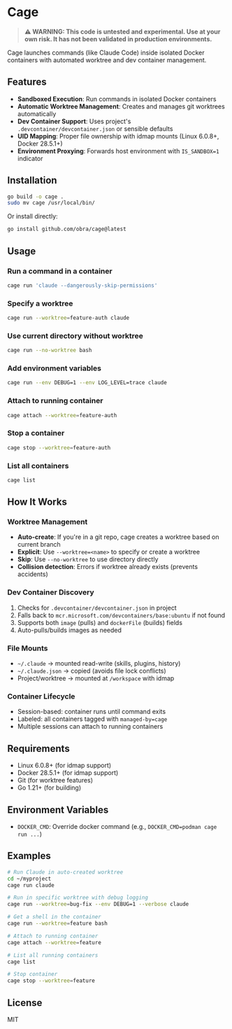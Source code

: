 # Cage

> **⚠️ WARNING: This code is untested and experimental. Use at your own risk. It has not been validated in production environments.**

Cage launches commands (like Claude Code) inside isolated Docker containers with automated worktree and dev container management.

## Features

- **Sandboxed Execution**: Run commands in isolated Docker containers
- **Automatic Worktree Management**: Creates and manages git worktrees automatically
- **Dev Container Support**: Uses project's `.devcontainer/devcontainer.json` or sensible defaults
- **UID Mapping**: Proper file ownership with idmap mounts (Linux 6.0.8+, Docker 28.5.1+)
- **Environment Proxying**: Forwards host environment with `IS_SANDBOX=1` indicator

## Installation

```bash
go build -o cage .
sudo mv cage /usr/local/bin/
```

Or install directly:

```bash
go install github.com/obra/cage@latest
```

## Usage

### Run a command in a container

```bash
cage run 'claude --dangerously-skip-permissions'
```

### Specify a worktree

```bash
cage run --worktree=feature-auth claude
```

### Use current directory without worktree

```bash
cage run --no-worktree bash
```

### Add environment variables

```bash
cage run --env DEBUG=1 --env LOG_LEVEL=trace claude
```

### Attach to running container

```bash
cage attach --worktree=feature-auth
```

### Stop a container

```bash
cage stop --worktree=feature-auth
```

### List all containers

```bash
cage list
```

## How It Works

### Worktree Management

- **Auto-create**: If you're in a git repo, cage creates a worktree based on current branch
- **Explicit**: Use `--worktree=<name>` to specify or create a worktree
- **Skip**: Use `--no-worktree` to use directory directly
- **Collision detection**: Errors if worktree already exists (prevents accidents)

### Dev Container Discovery

1. Checks for `.devcontainer/devcontainer.json` in project
2. Falls back to `mcr.microsoft.com/devcontainers/base:ubuntu` if not found
3. Supports both `image` (pulls) and `dockerFile` (builds) fields
4. Auto-pulls/builds images as needed

### File Mounts

- `~/.claude` → mounted read-write (skills, plugins, history)
- `~/.claude.json` → copied (avoids file lock conflicts)
- Project/worktree → mounted at `/workspace` with idmap

### Container Lifecycle

- Session-based: container runs until command exits
- Labeled: all containers tagged with `managed-by=cage`
- Multiple sessions can attach to running containers

## Requirements

- Linux 6.0.8+ (for idmap support)
- Docker 28.5.1+ (for idmap support)
- Git (for worktree features)
- Go 1.21+ (for building)

## Environment Variables

- `DOCKER_CMD`: Override docker command (e.g., `DOCKER_CMD=podman cage run ...`)

## Examples

```bash
# Run Claude in auto-created worktree
cd ~/myproject
cage run claude

# Run in specific worktree with debug logging
cage run --worktree=bug-fix --env DEBUG=1 --verbose claude

# Get a shell in the container
cage run --worktree=feature bash

# Attach to running container
cage attach --worktree=feature

# List all running containers
cage list

# Stop container
cage stop --worktree=feature
```

## License

MIT
